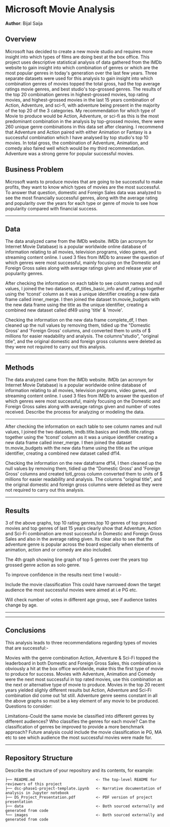 # Microsoft Movie Analysis

**Author**: Bijal Saija

## Overview

Microsoft has decided to create a new movie studio and requires more insight into which types of films are doing best at the box office. This project uses descriptive statistical analysis of data gathered from the IMDb website to gain insight into which combination of genres or which are the most popular genres in today's generation over the last few years. Three separate datasets were used for this analysis to gain insight into which combination genres of movies topped the total gross, had the top average ratings movie genres, and best studio's top-grossed genres. The results of the top 20 combination genres in highest-grossed movies, top rating movies, and highest-grossed movies in the last 15 years combination of Action, Adventure, and sci-fi, with adventure being present in the majority of the top 20 of the 3 categories. My recommendation for which type of Movie to produce would be Action, Adventure, or sci-fi as this is the most predominant combination in the analysis by top-grossed movies, there were 260 unique genre combinations in this data set after cleaning. I recommend that Adventure and Action paired with either Animation or Fantasy is a successful combination which I have analysed by top studio's top 10 movies. In total gross, the combination of Adventure, Animation, and comedy also faired well which would be my third recommendation. Adventure was a strong genre for popular successful movies.

## Business Problem

Microsoft wants to produce movies that are going to be successful to make profits, they want to know which types of movies are the most successful. To answer that question, domestic and Foreign Sales data was analyzed to see the most financially successful genres, along with the average rating and popularity over the years for each type or genre of movie to see how popularity compared with financial success.


***

## Data

The data analyzed came from the IMDb website. IMDb (an acronym for Internet Movie Database) is a popular worldwide online database of information relating to all movies, television programs, video games, and streaming content online. I used 3 files from IMDb to answer the question of which genres were most successful, mainly focusing on the Domestic and Foreign Gross sales along with average ratings given and release year of popularity genres.

After checking the information on each table to see column names and null values, I joined the two datasets, df_titles_basic_info and df_ratings together using the 'tconst' column as it was a unique identifier creating a new data frame called inner_merge. I then joined the dataset tn.movie_budgets with the new data frame using the title as the unique identifier, creating a combined new dataset called df49 using 'title' & 'movie'.

Checking the information on the new data frame complete_df, I then cleaned up the null values by removing them, tidied up the "Domestic Gross' and 'Foreign Gross' columns, and converted them to units of $ millions for easier readability and analysis. The columns"studio", "original title", and the original domestic and foreign gross columns were deleted as they were not required to carry out this analysis.
***

## Methods

The data analyzed came from the IMDb website. IMDb (an acronym for Internet Movie Database) is a popular worldwide online database of information relating to all movies, television programs, video games, and streaming content online. I used 3 files from IMDb to answer the question of which genres were most successful, mainly focusing on the Domestic and Foreign Gross sales along with average ratings given and number of votes received. Describe the process for analyzing or modeling the data.

***
After checking the information on each table to see column names and null values, I joined the two datasets, imdb.title.basics and imdb.title.ratings together using the 'tconst' column as it was a unique identifier creating a new data frame called inner_merge. I then joined the dataset tn.movie_budgets with the new data frame using the title as the unique identifier, creating a combined new dataset called df14.

Checking the information on the new dataframe df14, I then cleaned up the null values by removing them, tidied up the "Domestic Gross' and 'Foreign Gross' columns and created totl_gross column converted them to units of $ millions for easier readability and analysis. The columns "original title", and the original domestic and foreign gross columns were deleted as they were not required to carry out this analysis.
***

## Results

3 of the above graphs, top 10 rating genres,top 10 genres of top grossed movies and top genres of last 15 years clearly show that Adventure, Action and Sci-Fi combination are most successful in Domestic and Foreign Gross Sales and also in the average rating given. Its clear also to see that the adventure genre is popular across the board especially when elements of animation, action and or comedy are also included.

The 4th graph showing line graph of top 5 genres over the years top grossed genre action as solo genre.

To improve confidence in the results next time I would:-

Include the movie classification This could have narrowed down the target audience the most successful movies were aimed at i.e PG etc.

Will check number of votes in different age group, see if audience tastes change by age.



***

***



## Conclusions

This analysis leads to three recommendations regarding types of movies that are successful:-

Movies with the genre combination Action, Adventure & Sci-Fi topped the leaderboard in both Domestic and Foreign Gross Sales, this combination is obviously a hit at the box office worldwide, make this the first type of movie to produce for success.
Movies with Adventure, Animation and Comedy were the next most successful in top rated movies, use this combination as the next or alternative type of movie to produce.
Movies in the top 20 recent years yielded slighly different results but Action, Adventure and Sci-Fi combination did come out 1st still.
Adventure genre seems constant in all the above graphs so must be a key element of any movie to be produced.
Questions to consider:

Limitations-Could the same movie be classified into different genres by different audiences? Who classifies the genres for each movie? Can the classification of genres be improved to provide a more benchmark approach?
Future analysis could include the movie classification ie PG, MA etc to see which audience the most successful movies were made for.
***





## Repository Structure

Describe the structure of your repository and its contents, for example:

```
├── README.md                           <- The top-level README for reviewers of this project
├── dsc-phase1-project-template.ipynb   <- Narrative documentation of analysis in Jupyter notebook
├── DS_Project_Presentation.pdf         <- PDF version of project presentation
├── data                                <- Both sourced externally and generated from code
└── images                              <- Both sourced externally and generated from code
```
